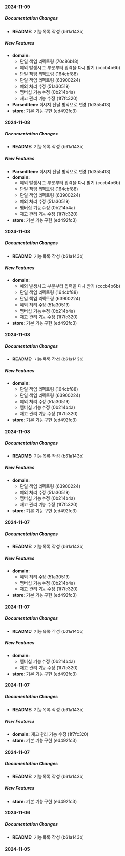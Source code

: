 #### 2024-11-09

##### Documentation Changes

* **README:**  기능 목록 작성 (b61a143b)

##### New Features

* **domain:**
  *  단일 책임 리팩토링 (70c86b18)
  *  예외 발생시 그 부분부터 입력을 다시 받기 (cccb4b6b)
  *  단일 책임 리팩토링 (164cbf88)
  *  단일 책임 리팩토링 (63900224)
  *  예외 처리 수정 (51a30519)
  *  멤버십 기능 수정 (0b214b4a)
  *  재고 관리 기능 수정 (1f7fc320)
* **ParsedItem:**  메시지 전달 방식으로 변경 (1d355413)
* **store:**  기본 기능 구현 (ed492fc3)

#### 2024-11-08

##### Documentation Changes

* **README:**  기능 목록 작성 (b61a143b)

##### New Features

* **ParsedItem:**  메시지 전달 방식으로 변경 (1d355413)
* **domain:**
  *  예외 발생시 그 부분부터 입력을 다시 받기 (cccb4b6b)
  *  단일 책임 리팩토링 (164cbf88)
  *  단일 책임 리팩토링 (63900224)
  *  예외 처리 수정 (51a30519)
  *  멤버십 기능 수정 (0b214b4a)
  *  재고 관리 기능 수정 (1f7fc320)
* **store:**  기본 기능 구현 (ed492fc3)

#### 2024-11-08

##### Documentation Changes

* **README:**  기능 목록 작성 (b61a143b)

##### New Features

* **domain:**
  *  예외 발생시 그 부분부터 입력을 다시 받기 (cccb4b6b)
  *  단일 책임 리팩토링 (164cbf88)
  *  단일 책임 리팩토링 (63900224)
  *  예외 처리 수정 (51a30519)
  *  멤버십 기능 수정 (0b214b4a)
  *  재고 관리 기능 수정 (1f7fc320)
* **store:**  기본 기능 구현 (ed492fc3)

#### 2024-11-08

##### Documentation Changes

* **README:**  기능 목록 작성 (b61a143b)

##### New Features

* **domain:**
  *  단일 책임 리팩토링 (164cbf88)
  *  단일 책임 리팩토링 (63900224)
  *  예외 처리 수정 (51a30519)
  *  멤버십 기능 수정 (0b214b4a)
  *  재고 관리 기능 수정 (1f7fc320)
* **store:**  기본 기능 구현 (ed492fc3)

#### 2024-11-08

##### Documentation Changes

* **README:**  기능 목록 작성 (b61a143b)

##### New Features

* **domain:**
  *  단일 책임 리팩토링 (63900224)
  *  예외 처리 수정 (51a30519)
  *  멤버십 기능 수정 (0b214b4a)
  *  재고 관리 기능 수정 (1f7fc320)
* **store:**  기본 기능 구현 (ed492fc3)

#### 2024-11-07

##### Documentation Changes

* **README:**  기능 목록 작성 (b61a143b)

##### New Features

* **domain:**
  *  예외 처리 수정 (51a30519)
  *  멤버십 기능 수정 (0b214b4a)
  *  재고 관리 기능 수정 (1f7fc320)
* **store:**  기본 기능 구현 (ed492fc3)

#### 2024-11-07

##### Documentation Changes

* **README:**  기능 목록 작성 (b61a143b)

##### New Features

* **domain:**
  *  멤버십 기능 수정 (0b214b4a)
  *  재고 관리 기능 수정 (1f7fc320)
* **store:**  기본 기능 구현 (ed492fc3)

#### 2024-11-07

##### Documentation Changes

* **README:**  기능 목록 작성 (b61a143b)

##### New Features

* **domain:**  재고 관리 기능 수정 (1f7fc320)
* **store:**  기본 기능 구현 (ed492fc3)

#### 2024-11-07

##### Documentation Changes

* **README:**  기능 목록 작성 (b61a143b)

##### New Features

* **store:**  기본 기능 구현 (ed492fc3)

#### 2024-11-06

##### Documentation Changes

* **README:**  기능 목록 작성 (b61a143b)

#### 2024-11-05

